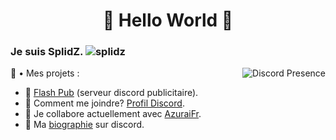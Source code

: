 <h1 align="center">🐲 Hello World 🐲</h1>

###  Je suis SplidZ.  <img src="https://komarev.com/ghpvc/?username=splidz&label=Profile%20views&color=0e75b6&style=flat" alt="splidz" />

<p align="right">
   <a href="https://discord.com/users/474871889664278530" target="_blank" rel="nofollow">
      <img src="https://lanyard-profile-readme.vercel.app/api/474871889664278530?idleMessage=Probably%20doing%20something%20else..." alt="Discord Presence" align="right">
   </a>
</p>

💼 • Mes projets :
- 📯 [Flash Pub](https://discord.gg/mrtARN7ZwS) (serveur discord publicitaire).
- 🚀 Comment me joindre? [Profil Discord](https://discord.com/users/711533499806515220).
- 🤝 Je collabore actuellement avec [AzuraiFr](https://github.com/AzuraiFr).
- 👤 Ma [biographie](https://dsc.bio/matgordfr) sur discord.
